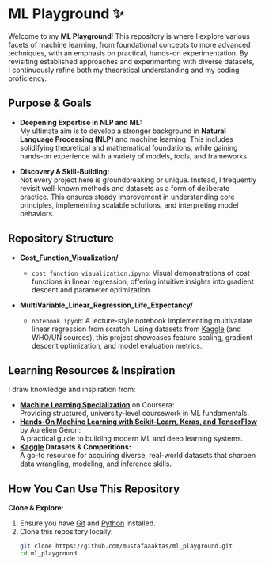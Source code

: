 # ML Playground ✨

Welcome to my **ML Playground**! This repository is where I explore various facets of machine learning, from foundational concepts to more advanced techniques, with an emphasis on practical, hands-on experimentation. By revisiting established approaches and experimenting with diverse datasets, I continuously refine both my theoretical understanding and my coding proficiency.

## Purpose & Goals

- **Deepening Expertise in NLP and ML:**  
  My ultimate aim is to develop a stronger background in **Natural Language Processing (NLP)** and machine learning. This includes solidifying theoretical and mathematical foundations, while gaining hands-on experience with a variety of models, tools, and frameworks.

- **Discovery & Skill-Building:**  
  Not every project here is groundbreaking or unique. Instead, I frequently revisit well-known methods and datasets as a form of deliberate practice. This ensures steady improvement in understanding core principles, implementing scalable solutions, and interpreting model behaviors.

## Repository Structure

- **Cost_Function_Visualization/**
  - `cost_function_visualization.ipynb`: Visual demonstrations of cost functions in linear regression, offering intuitive insights into gradient descent and parameter optimization.

- **MultiVariable_Linear_Regression_Life_Expectancy/**
  - `notebook.ipynb`: A lecture-style notebook implementing multivariate linear regression from scratch. Using datasets from [Kaggle](https://www.kaggle.com/datasets/kumarajarshi/life-expectancy-who/data) (and WHO/UN sources), this project showcases feature scaling, gradient descent optimization, and model evaluation metrics.

## Learning Resources & Inspiration

I draw knowledge and inspiration from:
- **[Machine Learning Specialization](https://www.coursera.org/specializations/machine-learning-introduction)** on Coursera:  
  Providing structured, university-level coursework in ML fundamentals.
- **[Hands-On Machine Learning with Scikit-Learn, Keras, and TensorFlow](https://a.co/d/9aHzeX1)** by Aurélien Géron:  
  A practical guide to building modern ML and deep learning systems.
- **[Kaggle](https://www.kaggle.com/mustafaaaktas) Datasets & Competitions:**  
  A go-to resource for acquiring diverse, real-world datasets that sharpen data wrangling, modeling, and inference skills.

## How You Can Use This Repository

**Clone & Explore:**
1. Ensure you have [Git](https://git-scm.com/) and [Python](https://www.python.org/downloads/) installed.
2. Clone this repository locally:
   ```bash
   git clone https://github.com/mustafaaaktas/ml_playground.git
   cd ml_playground
